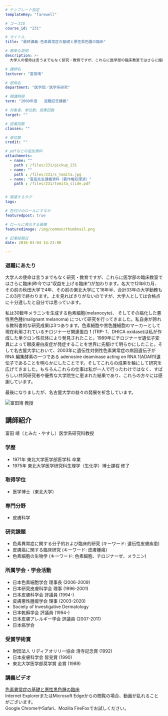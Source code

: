 ```yaml
---
# テンプレート指定
templateKey: "farewell"

# コースID
course_id: "231"

# タイトル
title: "最終講義-色素異常症の基礎と悪性黒色腫の臨床"

# 簡単な説明
description: >-
  大学人の使命は言うまでもなく研究・教育ですが、これらに医学部の臨床教室ではさらに臨床(昨今では“収益を上げる臨床”)が加わります。名大で12年6カ月、その前の秋田大学で4年、その前の東北大学にて1...

# 講師名
lecturer: "富田靖"

# 部局名
department: "医学部／医学系研究"

# 開講時限
term: "2009年度	退職記念講義"

# 対象者、単位数、授業回数
target: ""

# 授業回数
classes: ""

# 単位数
credit: ""

# pdfなどの追加資料
attachments: 
  - name: "" 
    path : /files/231/pickup_231
  - name: "" 
    path : /files/231/s_tomita.jpg
  - name: "富田先生講義資料（著作権処理済）" 
    path : /files/231/tomita_slide.pdf


# 関連するタグ
tags:

# 色付けのロールにするか
featuredpost: true

# ロールに表示する画像
featuredimage: /img/common/thumbnail.png

# 記事投稿日
date: 2016-03-04 14:23:00

---
```

### 退職にあたり 

大学人の使命は言うまでもなく研究・教育ですが、これらに医学部の臨床教室ではさらに臨床(昨今では“収益を上げる臨床”)が加わります。名大で12年6カ月、その前の秋田大学で4年、その前の東北大学にて16年半、合計33年の大学勤務もこの3月で終わります。上を見ればきりがないのですが、大学人としては合格点に十分達したと自分では思っています。

私は30数年メラニンを生成する色素細胞(melanocyte)、 そしてその癌化した悪性黒色腫(malignant melanoma) について研究を行ってきました。私自身が誇れる教科書的な研究成果は3つあります。色素細胞や黒色腫細胞のマーカーとして現在利用されているチロジナーゼ関連蛋白 1 (TRP- 1、DHICA oxidase)は私が作成した単クロン性抗体により発見されたこと。1989年にチロジナーゼ遺伝子変異によって眼皮膚白皮症が発症することを世界に先駆けて明らかにしたこと。そして名古屋大学において、2003年に遺伝性対側性色素異常症の病因遺伝子が RNA 編集酵素の一つである adenosine deaminase acting on RNA 1(ADAR1)遺伝子であることを明らかにしたことです。そしてこれらの成果を軸にして研究を広げてきました。もちろんこれらの仕事は私が一人で行ったわけではなく、すばらしい共同研究者や優秀な大学院生に恵まれた結果であり、これらの方々には感謝しています。

最後になりましたが、名古屋大学の益々の発展を祈念しています。

![富田靖 教授](/files/231/s_tomita.jpg) 
## 講師紹介

富田 靖（とみた・やすし）医学系研究科教授 

### 学歴

  * 1971年 東北大学医学部医学科 卒業
  * 1975年 東北大学医学研究科生理学（生化学）博士課程 修了

### 取得学位

  * 医学博士（東北大学）

### 専門分野

  * 皮膚科学

### 研究課題

  * 色素異常症に関する分子的および臨床的研究 (キーワード: 遺伝性皮膚疾患)
  * 皮膚癌に関する臨床研究 (キーワード: 皮膚腫瘍)
  * 色素細胞の生物学 (キーワード: 色素細胞、チロジナーゼ、メラニン)

### 所属学会・学会活動

  * 日本色素細胞学会 理事長 (2006-2009)
  * 日本研究皮膚科学会 理事 (1996-2001)
  * 日本皮膚科学会 評議員 (1994-)
  * 皮膚悪性腫瘍学会 理事 (2003-2020)
  * Society of Investigative Dermatology
  * 日本乾癬学会 評議員 (1994-)
  * 日本皮膚アレルギー学会 評議員 (2007-2011)
  * 日本癌学会

### 受賞学術賞

  * 財団法人 リディアオリリー協会 清寺記念賞 (1992)
  * 日本皮膚科学会 皆見賞 (1990)
  * 東北大学医学部奨学賞 金賞 (1989)
### 講義ビデオ

[色素異常症の基礎と悪性黒色腫の臨床](http://nuvideo.media.nagoya-u.ac.jp/embed/5408d605d02a7c4aca14340090ee3745d6fdfcfc)  
Internet ExplorerまたはMicrosoft Edgeからの閲覧の場合、動画が乱れることがございます。  
Google ChromeやSafari、Mozilla FireFoxでお試しください。